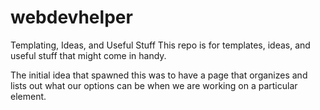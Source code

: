 # webdevhelper
Templating, Ideas, and Useful Stuff
This repo is for templates, ideas, and useful stuff that might come in handy.

The initial idea that spawned this was to have a page that organizes and lists out what our options can be when we are working on a particular element.